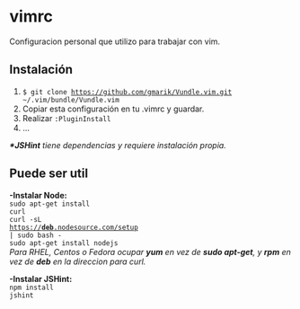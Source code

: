 vimrc
=====
Configuracion personal que utilizo para trabajar con vim.


Instalación
-----

1) <code>$ git clone https://github.com/gmarik/Vundle.vim.git ~/.vim/bundle/Vundle.vim</code> <br/>
2) Copiar esta configuración en tu .vimrc y guardar. <br/>
3) Realizar <code>:PluginInstall</code> <br/>
4) ... <br/>

<i><strong>*JSHint</strong> tiene dependencias y requiere instalación propia.</i><br/>

Puede ser util
-----

<strong>-Instalar Node:</strong> <br/>
<code>sudo apt-get install curl</code><br/>
<code>curl -sL <a href="https://deb.nodesource.com/setup">https://<strong>deb</strong>.nodesource.com/setup</a> | sudo bash -</code><br/>
<code>sudo apt-get install nodejs</code><br/>
<em>Para RHEL, Centos o Fedora ocupar <strong>yum</strong> en vez de <strong>sudo apt-get</strong>, y <strong>rpm</strong> en vez de <strong>deb</strong> en la direccion para curl.</em>

<strong>-Instalar JSHint:</strong> <br/>
<code>npm install jshint</code><br/>
